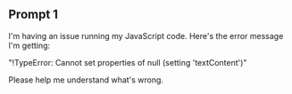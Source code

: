 ## Prompt 1
I'm having an issue running my JavaScript code. Here's the error message I'm getting: 

"!TypeError: Cannot set properties of null (setting 'textContent')"

Please help me understand what's wrong.